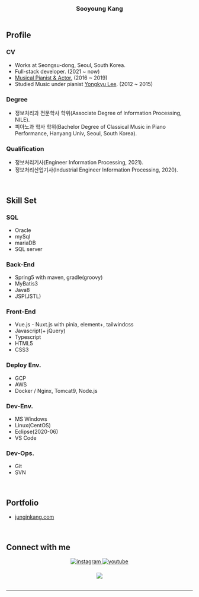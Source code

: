 ### <br/><div align="center">Sooyoung Kang</div><br/>
## Profile
### CV
- Works at Seongsu-dong, Seoul, South Korea.
- Full-stack developer. (2021 ~ now)
- <a href="http://www.playdb.co.kr/artistdb/detail.asp?ManNo=43465" target="_blank">Musical Pianist & Actor.</a> (2016 ~ 2019)
- Studied Music under pianist <a href="https://music.apple.com/us/artist/yongkyu-lee/268806122" target="_blank">Yongkyu Lee</a>. (2012 ~ 2015)

### Degree
- 정보처리과 전문학사 학위(Associate Degree of Information Processing, NILE).
- 피아노과 학사 학위(Bachelor Degree of Classical Music in Piano Performance, Hanyang Univ, Seoul, South Korea).

### Qualification
- 정보처리기사(Engineer Information Processing, 2021).
- 정보처리산업기사(Industrial Engineer Information Processing, 2020).
<br/>

## Skill Set  
### SQL
- Oracle
- mySql
- mariaDB
- SQL server
### Back-End
- Spring5 with maven, gradle(groovy)
- MyBatis3
- Java8
- JSP(JSTL)
### Front-End
- Vue.js - Nuxt.js with pinia, element+, tailwindcss
- Javascript(+ jQuery)
- Typescript
- HTML5
- CSS3
### Deploy Env.
- GCP
- AWS
- Docker / Nginx, Tomcat9, Node.js
### Dev-Env.
- MS Windows
- Linux(CentOS)
- Eclipse(2020-06)
- VS Code
### Dev-Ops.
- Git
- SVN
<br/>

## Portfolio
- <a href="https://junginkang.com" target="_blank">junginkang.com</a>
<br/>

## Connect with me  
<div align="center">
<a href="https://instagram.com/slpydg" target="_blank">
<img src=https://img.shields.io/badge/instagram-%23000000.svg?&style=for-the-badge&logo=instagram&logoColor=white alt=instagram style="margin-bottom: 5px;" />
</a>
<a href="https://www.youtube.com/homeStayingPiano" target="_blank">
<img src=https://img.shields.io/badge/youtube-%23EE4831.svg?&style=for-the-badge&logo=youtube&logoColor=white alt=youtube style="margin-bottom: 5px;" />
</a>
</div>
<br/>  

<div align="center">
<img src="https://komarev.com/ghpvc/?username=sykang0223&&style=flat-square" align="center" />
</div>  
  

<br/> 

----
